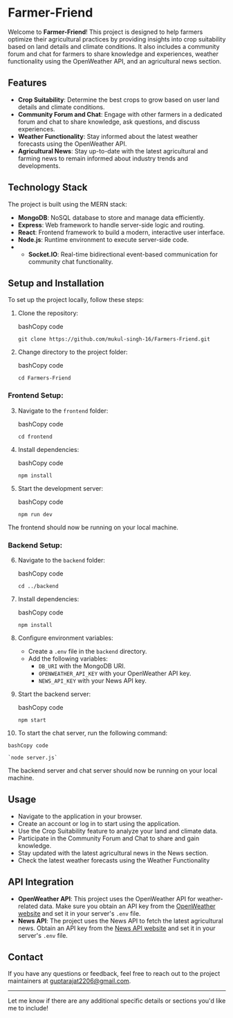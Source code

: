 
# Farmer-Friend

Welcome to **Farmer-Friend**! This project is designed to help farmers optimize their agricultural practices by providing insights into crop suitability based on land details and climate conditions. It also includes a community forum and chat for farmers to share knowledge and experiences, weather functionality using the OpenWeather API, and an agricultural news section.


## Features

-   **Crop Suitability**: Determine the best crops to grow based on user land details and climate conditions.
-   **Community Forum and Chat**: Engage with other farmers in a dedicated forum and chat to share knowledge, ask questions, and discuss experiences.
-   **Weather Functionality**: Stay informed about the latest weather forecasts using the OpenWeather API.
-   **Agricultural News**: Stay up-to-date with the latest agricultural and farming news to remain informed about industry trends and developments.

## Technology Stack

The project is built using the MERN stack:

-   **MongoDB**: NoSQL database to store and manage data efficiently.
-   **Express**: Web framework to handle server-side logic and routing.
-   **React**: Frontend framework to build a modern, interactive user interface.
-   **Node.js**: Runtime environment to execute server-side code.
- -   **Socket.IO**: Real-time bidirectional event-based communication for community chat functionality.

## Setup and Installation

To set up the project locally, follow these steps:

1.  Clone the repository:
    
    bashCopy code
    
    `git clone https://github.com/mukul-singh-16/Farmers-Friend.git` 
    
2.  Change directory to the project folder:
    
    bashCopy code
    
    `cd Farmers-Friend` 
    

### Frontend Setup:

3.  Navigate to the `frontend` folder:
    
    bashCopy code
    
    `cd frontend` 
    
4.  Install dependencies:
    
    bashCopy code
    
    `npm install` 
    
5.  Start the development server:
    
    bashCopy code
    
    `npm run dev` 
    

The frontend should now be running on your local machine.

### Backend Setup:

6.  Navigate to the `backend` folder:
    
    bashCopy code
    
    `cd ../backend` 
    
7.  Install dependencies:
    
    bashCopy code
    
    `npm install` 
    
8.  Configure environment variables:
    
    -   Create a `.env` file in the `backend` directory.
    -   Add the following variables:
        -   `DB_URI` with the MongoDB URI.
        -   `OPENWEATHER_API_KEY` with your OpenWeather API key.
        -   `NEWS_API_KEY` with your News API key.
9.  Start the backend server:
    
    bashCopy code
    
    `npm start` 
    
10.  To start the chat server, run the following command:
    
    bashCopy code
    
    `node server.js` 
    

The backend server and chat server should now be running on your local machine.


## Usage

-   Navigate to the application in your browser.
-   Create an account or log in to start using the application.
-   Use the Crop Suitability feature to analyze your land and climate data.
-   Participate in the Community Forum and Chat to share and gain knowledge.
-   Stay updated with the latest agricultural news in the News section.
-   Check the latest weather forecasts using the Weather Functionality



## API Integration

-   **OpenWeather API**: This project uses the OpenWeather API for weather-related data. Make sure you obtain an API key from the [OpenWeather website](https://openweathermap.org/api) and set it in your server's `.env` file.
-   **News API**: The project uses the News API to fetch the latest agricultural news. Obtain an API key from the [News API website](https://newsapi.org/s/india-news-api) and set it in your server's `.env` file.



## Contact

If you have any questions or feedback, feel free to reach out to the project maintainers at guptarajat2206@gmail.com.

----------

Let me know if there are any additional specific details or sections you'd like me to include!
